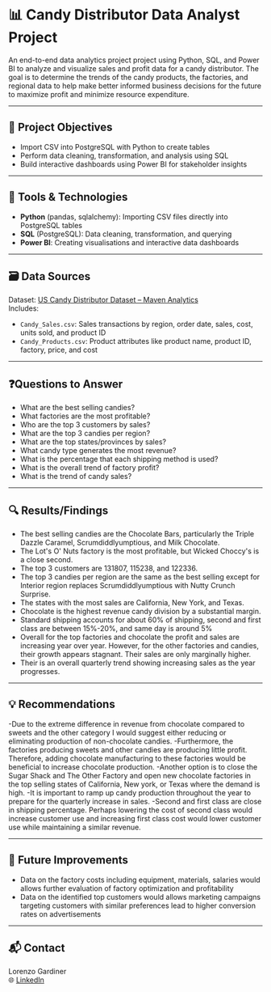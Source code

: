 # 📊 Candy Distributor Data Analyst Project

An end-to-end data analytics project project using Python, SQL, and Power BI to analyze and visualize sales and profit data for a candy distributor. The goal is to determine the trends of the candy products, the factories, and regional data to help make better informed business decisions for the future to maximize profit and minimize resource expenditure.

---

## 🎯 Project Objectives

- Import CSV into PostgreSQL with Python to create tables
- Perform data cleaning, transformation, and analysis using SQL
- Build interactive dashboards using Power BI for stakeholder insights
  
---

## 🧰 Tools & Technologies

- **Python** (pandas, sqlalchemy): Importing CSV files directly into PostgreSQL tables
- **SQL** (PostgreSQL): Data cleaning, transformation, and querying
- **Power BI**: Creating visualisations and interactive data dashboards
---

## 🗃️ Data Sources

Dataset: [US Candy Distributor Dataset – Maven Analytics](https://mavenanalytics.io/data-playground?order=date_added%2Cdesc&tags=Business)  
Includes:

- `Candy_Sales.csv`: Sales transactions by region, order date, sales, cost, units sold, and product ID  
- `Candy_Products.csv`: Product attributes like product name, product ID, factory, price, and cost

---

## ❓Questions to Answer

- What are the best selling candies?
- What factories are the most profitable?
- Who are the top 3 customers by sales?
- What are the top 3 candies per region?
- What are the top states/provinces by sales?
- What candy type generates the most revenue?
- What is the percentage that each shipping method is used?
- What is the overall trend of factory profit?
- What is the trend of candy sales?

---

## 🔍 Results/Findings
- The best selling candies are the Chocolate Bars, particularly the Triple Dazzle Caramel, Scrumdiddlyumptious, and Milk Chocolate. 
- The Lot's O' Nuts factory is the most profitable, but Wicked Choccy's is a close second.
- The top 3 customers are 131807, 115238, and 122336.
- The top 3 candies per region are the same as the best selling except for Interior region replaces Scrumdiddlyumptious with Nutty Crunch Surprise.
- The states with the most sales are California, New York, and Texas.
- Chocolate is the highest revenue candy division by a substantial margin.
- Standard shipping accounts for about 60% of shipping, second and first class are between 15%-20%, and same day is around 5%
- Overall for the top factories and chocolate the profit and sales are increasing year over year. However, for the other factories and candies, their growth appears stagnant. Their sales are only marginally higher. 
- Their is an overall quarterly trend showing increasing sales as the year progresses.

---

## 💡 Recommendations
-Due to the extreme difference in revenue from chocolate compared to sweets and the other category I would suggest either reducing or eliminating production of non-chocolate candies.
-Furthermore, the factories producing sweets and other candies are producing little profit. Therefore, adding chocolate manufacturing to these factories would be beneficial to increase chocolate production. 
-Another option is to close the Sugar Shack and The Other Factory and open new chocolate factories in the top selling states of California, New york, or Texas where the demand is high.
-It is important to ramp up candy production throughout the year to prepare for the quarterly increase in sales.
-Second and first class are close in shipping percentage. Perhaps lowering the cost of second class would increase customer use and increasing first class cost would lower customer use while maintaining a similar revenue.

---
## 📌 Future Improvements

- Data on the factory costs including equipment, materials, salaries would allows further evaluation of factory optimization and profitability
- Data on the identified top customers would allows marketing campaigns targeting customers with similar preferences lead to higher conversion rates on advertisements
---

## 📬 Contact
Lorenzo Gardiner
<br>
🌐 [LinkedIn](www.linkedin.com/in/lorenzo-gardiner)
